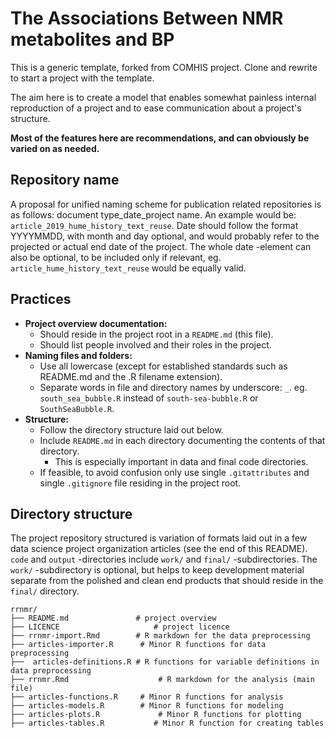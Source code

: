 # The Associations Between NMR metabolites and BP

This is a generic template, forked from COMHIS project. Clone and rewrite to start a project with the template.

The aim here is to create a model that enables somewhat painless internal reproduction of a project and to ease communication about a project's structure.

**Most of the features here are recommendations, and can obviously be varied on as needed.**

## Repository name

A proposal for unified naming scheme for publication related repositories is as follows: document type_date_project name. An example would be: `article_2019_hume_history_text_reuse`. Date should follow the format YYYYMMDD, with month and day optional, and would probably refer to the projected or actual end date of the project. The whole date -element can also be optional, to be included only if relevant, eg. `article_hume_history_text_reuse` would be equally valid.

## Practices

* **Project overview documentation:**
    * Should reside in the project root in a `README.md` (this file).
    * Should list people involved and their roles in the project.
* **Naming files and folders:**
    * Use all lowercase (except for established standards such as README.md and the .R filename extension).
    * Separate words in file and directory names by underscore: `_`. eg. `south_sea_bubble.R` instead of `south-sea-bubble.R` or `SouthSeaBubble.R`.
* **Structure:**
    * Follow the directory structure laid out below.
    * Include `README.md` in each directory documenting the contents of that directory.
        * This is especially important in data and final code directories.
    * If feasible, to avoid confusion only use single `.gitattributes` and single `.gitignore` file residing in the project root.

## Directory structure

The project repository structured is variation of formats laid out in a few data science project organization articles (see the end of this README). `code` and `output` -directories include `work/` and `final/` -subdirectories. The `work/` -subdirectory is optional, but helps to keep development material separate from the polished and clean end products that should reside in the `final/` directory.

````
rrnmr/
├── README.md               # project overview
├── LICENCE                     # project licence
├── rrnmr-import.Rmd        # R markdown for the data preprocessing
├── articles-importer.R      # Minor R functions for data preprocessing
├──  articles-definitions.R # R functions for variable definitions in data preprocessing
├── rrnmr.Rmd                    # R markdown for the analysis (main file)
├── articles-functions.R     # Minor R functions for analysis
├── articles-models.R        # Minor R functions for modeling
├── articles-plots.R             # Minor R functions for plotting 
├── articles-tables.R           # Minor R function for creating tables
````

